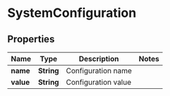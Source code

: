 
# SystemConfiguration

## Properties
Name | Type | Description | Notes
------------ | ------------- | ------------- | -------------
**name** | **String** | Configuration name | 
**value** | **String** | Configuration value | 




